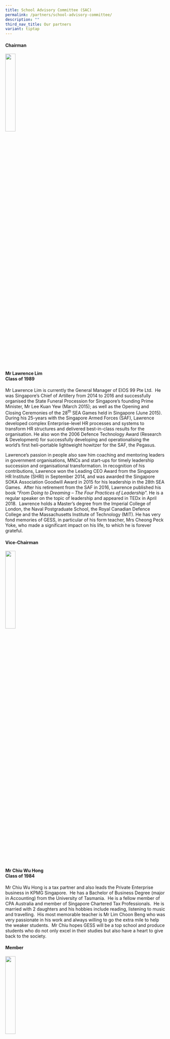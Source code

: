 ```yaml
---
title: School Advisory Committee (SAC)
permalink: /partners/school-advisory-committee/
description: ""
third_nav_title: Our partners
variant: tiptap
---
```

<h4>Chairman</h4>
<div class="isomer-image-wrapper">
<img style="width: 25%;" height="auto" width="100%" alt="" src="/images/Lawrence_Lim.png">
</div>
<h4>Mr Lawrence Lim<br>Class of 1989</h4>
<p>Mr Lawrence Lim is currently the General Manager of EIOS 99 Pte Ltd.&nbsp;
He was Singapore’s Chief of Artillery from 2014 to 2016 and successfully
organised the State Funeral Procession for Singapore’s founding Prime Minister,
Mr Lee Kuan Yew (March 2015); as well as the Opening and Closing Ceremonies
of the 28<sup>th</sup> SEA Games held in Singapore (June 2015). During his
25-years with the Singapore Armed Forces (SAF), Lawrence developed complex
Enterprise-level HR processes and systems to transform HR structures and
delivered best-in-class results for the organisation. He also won the 2006
Defence Technology Award (Research &amp; Development) for successfully
developing and operationalising the world’s first heli-portable lightweight
howitzer for the SAF, the Pegasus.</p>
<p>Lawrence’s passion in people also saw him coaching and mentoring leaders
in government organisations, MNCs and start-ups for timely leadership succession
and organisational transformation. In recognition of his contributions,
Lawrence won the Leading CEO Award from the Singapore HR Institute (SHRI)
in September 2014, and was awarded the Singapore SOKA Association Goodwill
Award in 2015 for his leadership in the 28th SEA Games.&nbsp; After his
retirement from the SAF in 2016, Lawrence published his book “<em>From Doing to Dreaming – The Four Practices of Leadership</em>”.
He is a regular speaker on the topic of leadership and appeared in TEDx
in April 2018.&nbsp; Lawrence holds a Master’s degree from the Imperial
College of London, the Naval Postgraduate School, the Royal Canadian Defence
College and the Massachusetts Institute of Technology (MIT). He has very
fond memories of GESS, in particular of his form teacher, Mrs Cheong Peck
Yoke, who made a significant impact on his life, to which he is forever
grateful.</p>
<h4>Vice-Chairman</h4>
<div class="isomer-image-wrapper">
<img style="width: 25%;" height="auto" width="100%" alt="" src="/images/Chiu_Wu_Hong.png">
</div>
<h4>Mr Chiu Wu Hong<br>Class of 1984</h4>
<p>Mr Chiu Wu Hong is a tax partner and also leads the Private Enterprise
business in KPMG Singapore.&nbsp; He has a Bachelor of Business Degree
(major in Accounting) from the University of Tasmania.&nbsp; He is a fellow
member of CPA Australia and member of Singapore Chartered Tax Professionals.&nbsp;
He is married with 2 daughters and his hobbies include reading, listening
to music and travelling.&nbsp; His most memorable teacher is Mr Lim Choon
Beng who was very passionate in his work and always willing to go the extra
mile to help the weaker students.&nbsp; Mr Chiu hopes GESS will be a top
school and produce students who do not only excel in their studies but
also have a heart to give back to the society.</p>
<h4>Member</h4>
<div class="isomer-image-wrapper">
<img style="width: 25%;" height="auto" width="100%" alt="" src="/images/Wong_Keng_Mun_2025.png">
</div>
<h4>Dr Wong Keng Mun<br>Class of 1987</h4>
<p>Dr. Wong Keng Mun is the Chairman of T32 Dental Group and lectures internationally
on a frequent basis, including at his alma mater the University of Washington,
USA and the National University of Singapore. He plays an active role in
pushing the digital movement in dentistry, launching Dontia Education,
a training academy dedicated to the teaching of digital implant and restorative
dentistry, and Dontia Digital Innovations, a cutting-edge digital dental
laboratory. As an avid believer in the value of life-long learning and
constant improvement, he continually strives to evolve his dental practice.
He is married with two daughters and, to this day, fondly reminisces his
time at GESS, which imparted him with both knowledge and important principles
of compassion and respect. Dr. Wong hopes current and future GESSIANs will
be able to share the love he has for learning and find GESS the place where
they nurture not only their minds, but also their hearts.</p>
<h4>Member</h4>
<div class="isomer-image-wrapper">
<img style="width: 25%;" height="auto" width="100%" alt="" src="/images/Muhamad_Imaduddien_Bin_Abd_Karim.png">
</div>
<h4>Mr Muhamad Imaduddien Bin Abd Karim<br>Class of 1993</h4>
<p>Mr Muhamad Imaduddien is a Legal Officer with the Ministry of Defence.
He is married with 1 child and his hobbies include playing badminton and
volunteering. His most memorable teachers are Ms Catherine Ng and Ms Mah
Lai Heng. He recalls fondly of how Ms Ng ignited his interest in playing
a number of sports at the inter-class and eventually, at the zone and national
level. He will also be forever grateful to Ms Mah as he would not have
passed his ‘E’ Maths and Chemistry exams without her patience and guidance.
Mr Imaduddien wishes for the students of GESS to remember that learning
is not something that happens only in school but is something that can
and should happen all the time. He also hopes that they continue to ask
“why?”</p>
<h4>Member</h4>
<div class="isomer-image-wrapper">
<img style="width: 25%;" height="auto" width="100%" alt="" src="/images/Samuel_Ang.png">
</div>
<h4>Mr Samuel Ang<br>Class of 1982</h4>
<p>Mr Samuel Ang is a senior advisor to the government of various countries
on innovation,&nbsp; national strategies for technology development, industry
transformation, and startup ecosystems across Asia. He plays a key role
in shaping innovation policies, fostering research-driven enterprises,
and accelerating economic growth in emerging markets. He is also deeply
involved in social and economic development initiatives and regularly speaks
at international conferences on innovation, sustainability, and industry
transformation. With expertise in technology, open innovation, and economic
strategy, he actively bridges research, business, and policy to drive meaningful
impact.</p>
<p>Samuel holds a Bachelor of Electrical Engineering from NUS and a Master
of Business Administration from HU. Reflecting on his formative years,
he credits Mr Lim Choon Beng (NCC – discipline and leadership) and Mdm
Foo (Geography – fostering curiosity about the world) as his most memorable
teachers. Beyond his professional commitments, Samuel enjoys sailing, walking,
and reading. Married with three children, he remains deeply connected to
his alma mater, inspiring Gessians to embrace resilience, adaptability,
and lifelong learning—sailing "Onward" like the Chinese junk featured in
the GESS crest.</p>
<h4>Member</h4>
<div class="isomer-image-wrapper">
<img style="width: 25%;" height="auto" width="100%" alt="" src="/images/Lee_Siow_Hwee.png">
</div>
<h4>Ms Lee Siow Hwee<br>Class of 1995</h4>
<p>Ms Lee Siow Hwee is the Deputy Director (Operations Development and Planning)
of People's Association (PA). She has served in PA for 23 years in various
appointments, including a secondment stint as the Executive Director of
Consumers Association of Singapore (CASE). She holds a Bachelor of Science
(Psychology) degree from the University of Southern Queensland. A mother
of two, Ms Lee finds joy in simple moments spent with her children. Her
most memorable teacher and friend is Mr Kho Cher Chong, who, besides Chinese
language, taught her important values in life. For the past decades, she
and her friends have continued the tradition of their annual Chinese New
Year gathering at his place. She believes in creating an environment at
GESS where every student can discover their strengths and develop the skills
needed to navigate today's fast-changing world with confidence and purpose.</p>
<h4>Member</h4>
<div class="isomer-image-wrapper">
<img style="width: 25%;" height="auto" width="100%" alt="" src="/images/Sam_Liew.png">
</div>
<h4>Mr Sam Liew<br>Class of 1989</h4>
<p>Mr Sam Liew is the is Deputy CEO, NCS and the Chief Executive, Government
Strategic Business Group (Gov+) at NCS.&nbsp; Sam is also Board Director
on Gardens by the Bay. He also serves on the Board of Singapore Management
University’s School of Computing and Information Systems and is Deputy
Chairman of Singapore Polytechnic’s School of computing.&nbsp; In addition,
he serves as Council Member on Singapore’s IT Standards Committee. Sam
has been conferred a Fellow by Singapore Computer Society. For his work
with the community, Sam has been awarded the Executive of the Year - Non-profit
or Government Organizations in the Singapore Business Review (SBR) Management
Excellence Awards 2024.</p>
<p>Sam has several memorable teachers, including Mr Andrew David Monkman,
who taught Sam the finer skills of Drama and Debating in the English Literary
Drama and Debating Society (ELDDS).&nbsp; Another teacher that Sam remembers
fondly is Cikgu Yusof, who was his coach in the GESS Soccer Team.</p>